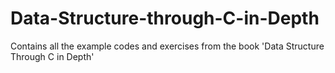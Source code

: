 # Data-Structure-through-C-in-Depth
Contains all the example codes and exercises from the book  'Data Structure Through C in Depth'
